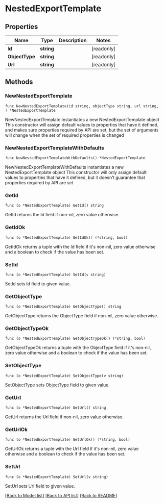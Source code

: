 # NestedExportTemplate

## Properties

Name | Type | Description | Notes
------------ | ------------- | ------------- | -------------
**Id** | **string** |  | [readonly] 
**ObjectType** | **string** |  | [readonly] 
**Url** | **string** |  | [readonly] 

## Methods

### NewNestedExportTemplate

`func NewNestedExportTemplate(id string, objectType string, url string, ) *NestedExportTemplate`

NewNestedExportTemplate instantiates a new NestedExportTemplate object
This constructor will assign default values to properties that have it defined,
and makes sure properties required by API are set, but the set of arguments
will change when the set of required properties is changed

### NewNestedExportTemplateWithDefaults

`func NewNestedExportTemplateWithDefaults() *NestedExportTemplate`

NewNestedExportTemplateWithDefaults instantiates a new NestedExportTemplate object
This constructor will only assign default values to properties that have it defined,
but it doesn't guarantee that properties required by API are set

### GetId

`func (o *NestedExportTemplate) GetId() string`

GetId returns the Id field if non-nil, zero value otherwise.

### GetIdOk

`func (o *NestedExportTemplate) GetIdOk() (*string, bool)`

GetIdOk returns a tuple with the Id field if it's non-nil, zero value otherwise
and a boolean to check if the value has been set.

### SetId

`func (o *NestedExportTemplate) SetId(v string)`

SetId sets Id field to given value.


### GetObjectType

`func (o *NestedExportTemplate) GetObjectType() string`

GetObjectType returns the ObjectType field if non-nil, zero value otherwise.

### GetObjectTypeOk

`func (o *NestedExportTemplate) GetObjectTypeOk() (*string, bool)`

GetObjectTypeOk returns a tuple with the ObjectType field if it's non-nil, zero value otherwise
and a boolean to check if the value has been set.

### SetObjectType

`func (o *NestedExportTemplate) SetObjectType(v string)`

SetObjectType sets ObjectType field to given value.


### GetUrl

`func (o *NestedExportTemplate) GetUrl() string`

GetUrl returns the Url field if non-nil, zero value otherwise.

### GetUrlOk

`func (o *NestedExportTemplate) GetUrlOk() (*string, bool)`

GetUrlOk returns a tuple with the Url field if it's non-nil, zero value otherwise
and a boolean to check if the value has been set.

### SetUrl

`func (o *NestedExportTemplate) SetUrl(v string)`

SetUrl sets Url field to given value.



[[Back to Model list]](../README.md#documentation-for-models) [[Back to API list]](../README.md#documentation-for-api-endpoints) [[Back to README]](../README.md)


